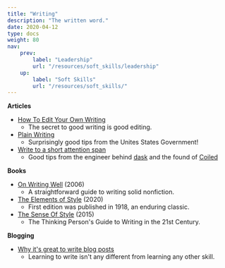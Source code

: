 ```yaml
---
title: "Writing"
description: "The written word."
date: 2020-04-12
type: docs
weight: 80
nav:
    prev:
        label: "Leadership"
        url: "/resources/soft_skills/leadership"
    up:
        label: "Soft Skills"
        url: "/resources/soft_skills/"
---
```

**Articles**
* [How To Edit Your Own Writing](https://www.nytimes.com/2020/04/07/smarter-living/how-to-edit-your-own-writing.html)
  * The secret to good writing is good editing.
* [Plain Writing](https://www.plainlanguage.gov/resources/checklists/checklist/)
  * Surprisingly good tips from the Unites States Government!
* [Write to a short attention span](http://matthewrocklin.com/blog/work/2020/07/13/brevity)
  * Good tips from the engineer behind [dask](https://dask.org/) and the found of [Coiled](https://coiled.io/)

**Books**

* [On Writing Well](https://www.amazon.com/Writing-Well-Classic-Guide-Nonfiction/dp/0060891548) (2006)
  * A straightforward guide to writing solid nonfiction.
* [The Elements of Style](https://www.amazon.com/Elements-Style-William-Strunk-Jr/dp/1989862004) (2020)
  * First edition was published in 1918, an enduring classic.
* [The Sense Of Style](https://www.amazon.com/Sense-Style-Thinking-Persons-Writing/dp/0143127799) (2015)
  * The Thinking Person's Guide to Writing in the 21st Century.

**Blogging**

* [Why it's great to write blog posts](https://sanderknape.com/2020/04/why-great-write-blog-posts/)
  * Learning to write isn't any different from learning any other skill.